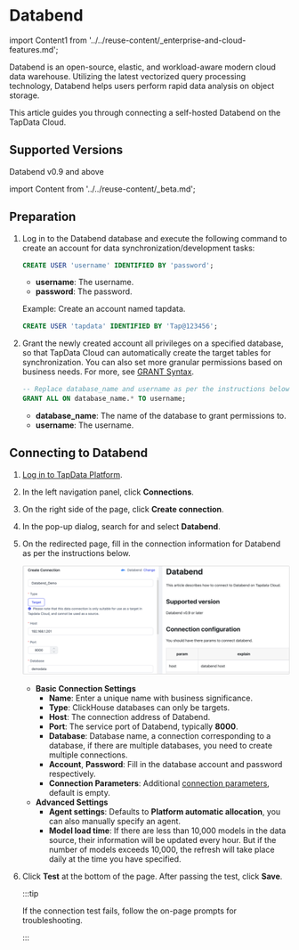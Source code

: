 # Databend

import Content1 from '../../reuse-content/_enterprise-and-cloud-features.md';

<Content1 />

Databend is an open-source, elastic, and workload-aware modern cloud data warehouse. Utilizing the latest vectorized query processing technology, Databend helps users perform rapid data analysis on object storage.

This article guides you through connecting a self-hosted Databend on the TapData Cloud.

## Supported Versions

Databend v0.9 and above

import Content from '../../reuse-content/_beta.md';

<Content />

## Preparation

1. Log in to the Databend database and execute the following command to create an account for data synchronization/development tasks:

   ```sql
   CREATE USER 'username' IDENTIFIED BY 'password';
   ```

   - **username**: The username.
   - **password**: The password.

   Example: Create an account named tapdata.

   ```sql
   CREATE USER 'tapdata' IDENTIFIED BY 'Tap@123456';
   ```

2. Grant the newly created account all privileges on a specified database, so that TapData Cloud can automatically create the target tables for synchronization. You can also set more granular permissions based on business needs. For more, see [GRANT Syntax](https://databend.rs/doc/sql-commands/ddl/user/grant-privileges).

   ```sql
   -- Replace database_name and username as per the instructions below
   GRANT ALL ON database_name.* TO username;
   ```

   * **database_name**: The name of the database to grant permissions to.
   * **username**: The username.

## Connecting to Databend

1. [Log in to TapData Platform](../../user-guide/log-in.md).

2. In the left navigation panel, click **Connections**.

3. On the right side of the page, click **Create connection**.

4. In the pop-up dialog, search for and select **Databend**.

5. On the redirected page, fill in the connection information for Databend as per the instructions below.

   ![Connect to Databend](../../images/connect_databend.png)

    - **Basic Connection Settings**
      - **Name**: Enter a unique name with business significance.
      - **Type**:  ClickHouse databases can only be targets.
      - **Host**: The connection address of Databend.
      - **Port**: The service port of Databend, typically **8000**.
      - **Database**: Database name, a connection corresponding to a database, if there are multiple databases, you need to create multiple connections.
      - **Account**, **Password**: Fill in the database account and password respectively.
      - **Connection Parameters**: Additional [connection parameters](https://databend.rs/doc/develop/jdbc#configuring-connection-string), default is empty.
    - **Advanced Settings**
      - **Agent settings**: Defaults to **Platform automatic allocation**, you can also manually specify an agent.
      - **Model load time**: If there are less than 10,000 models in the data source, their information will be updated every hour. But if the number of models exceeds 10,000, the refresh will take place daily at the time you have specified.

6. Click **Test** at the bottom of the page. After passing the test, click **Save**.

   :::tip

   If the connection test fails, follow the on-page prompts for troubleshooting.

   :::